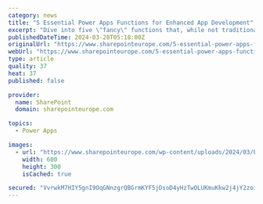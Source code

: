 ```yaml
---
category: news
title: "5 Essential Power Apps Functions for Enhanced App Development"
excerpt: "Dive into five \"fancy\" functions that, while not traditionally fancy, are absolute game-changers for any Power Apps developer."
publishedDateTime: 2024-03-28T05:18:00Z
originalUrl: "https://www.sharepointeurope.com/5-essential-power-apps-functions-for-enhanced-app-development/"
webUrl: "https://www.sharepointeurope.com/5-essential-power-apps-functions-for-enhanced-app-development/"
type: article
quality: 37
heat: 37
published: false

provider:
  name: SharePoint
  domain: sharepointeurope.com

topics:
  - Power Apps

images:
  - url: "https://www.sharepointeurope.com/wp-content/uploads/2024/03/ESPC24_SuperEarlyBird_Feb24_Blog_600x300.jpg"
    width: 600
    height: 300
    isCached: true

secured: "VvrwkM7HIY5gnI9OqGNnzgrQBGrmKYF5jDsoD4yHzTwOLUKmuKkw2j4jY2zoi1Kc2THRpselpBqwBWY6X+qpNyUWbV3FMe6iAlOkECRFp99YqLJT2NO8RKKyL91BL7ZaWYlSj1He9ZGAynnxEbox/FYX022v4dv3zewvs2JPR5rc1BqsCJ4yiwRcsnd50GCZHKZoQo3WSE2p4UPZxgoHQFvo1c/9FJjilY2X7gbA7H1R1thjW0xeKj5OENCG8ItB3n8rtcYB6IWZSRv4eCj+QaNOff5BYFRlUIoxTIflDZc1qob0NPzwa3MGfYZoyBJyiYSboSpgylMP262iD/+RWNT6kai1aPAfXiLHz671w14=;nFuJoH59UarscHs+izgK0A=="
---
```


